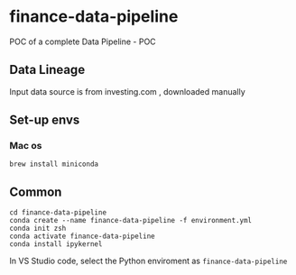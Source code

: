 # finance-data-pipeline
POC of a complete Data Pipeline - POC

## Data Lineage
Input data source is from investing.com , downloaded manually 


## Set-up envs

### Mac os
` brew install miniconda `

## Common 
```
cd finance-data-pipeline
conda create --name finance-data-pipeline -f environment.yml
conda init zsh
conda activate finance-data-pipeline
conda install ipykernel
```
In VS Studio code, select the Python enviroment as `finance-data-pipeline`


